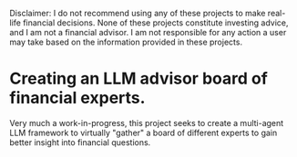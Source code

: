 Disclaimer: I do not recommend using any of these projects to make real-life financial decisions. None of these projects constitute investing advice, and I am not a financial advisor. I am not responsible for any action a user may take based on the information provided in these projects.

# Creating an LLM advisor board of financial experts.
Very much a work-in-progress, this project seeks to create a multi-agent LLM framework to virtually "gather" a board of different experts to gain better insight into financial questions.

